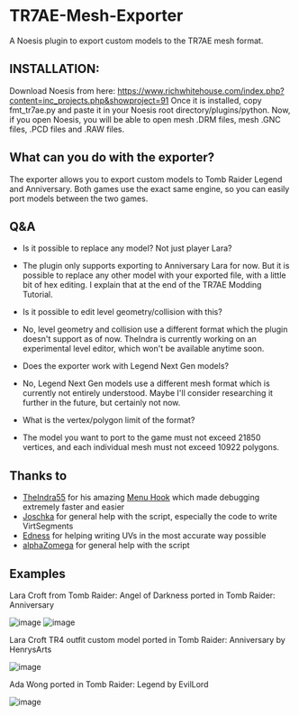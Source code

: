 # TR7AE-Mesh-Exporter
A Noesis plugin to export custom models to the TR7AE mesh format.

## INSTALLATION:
Download Noesis from here: https://www.richwhitehouse.com/index.php?content=inc_projects.php&showproject=91
Once it is installed, copy fmt_tr7ae.py and paste it in your Noesis root directory/plugins/python.
Now, if you open Noesis, you will be able to open mesh .DRM files, mesh .GNC files, .PCD files and .RAW files.

## What can you do with the exporter?
The exporter allows you to export custom models to Tomb Raider Legend and Anniversary. Both games use the exact same engine, so you can easily port models between the two games.

## Q&A

* Is it possible to replace any model? Not just player Lara?
* The plugin only supports exporting to Anniversary Lara for now. But it is possible to replace any other model with your exported file, with a little bit of hex editing. I explain that at the end of the TR7AE Modding Tutorial.

* Is it possible to edit level geometry/collision with this?
* No, level geometry and collision use a different format which the plugin doesn't support as of now. TheIndra is currently working on an experimental level editor, which won't be available anytime soon.

* Does the exporter work with Legend Next Gen models?
* No, Legend Next Gen models use a different mesh format which is currently not entirely understood. Maybe I'll consider researching it further in the future, but certainly not now.

* What is the vertex/polygon limit of the format?
* The model you want to port to the game must not exceed 21850 vertices, and each individual mesh must not exceed 10922 polygons.

## Thanks to
* [TheIndra55](https://github.com/TheIndra55) for his amazing [Menu Hook](https://github.com/TheIndra55/TRAE-menu-hook) which made debugging extremely faster and easier
* [Joschka](https://forum.xentax.com/memberlist.php?mode=viewprofile&u=82197) for general help with the script, especially the code to write VirtSegments
* [Edness](https://forum.xentax.com/memberlist.php?mode=viewprofile&u=69141) for helping writing UVs in the most accurate way possible
* [alphaZomega](https://github.com/alphazolam) for general help with the script

## Examples

Lara Croft from Tomb Raider: Angel of Darkness ported in Tomb Raider: Anniversary

![image](https://cdn.discordapp.com/attachments/922284054353674273/1004216479950065724/Screenshot_3361.png)
![image](https://cdn.discordapp.com/attachments/922284054353674273/1004216455094620290/Tomb_Raider_Anniversary_Screenshot_2022.08.03_-_04.36.26.39.png)

Lara Croft TR4 outfit custom model ported in Tomb Raider: Anniversary by HenrysArts

![image](https://cdn.discordapp.com/attachments/916875187977326612/1002894311832158298/unknown.png)

Ada Wong ported in Tomb Raider: Legend by EvilLord

![image](https://cdn.discordapp.com/attachments/916875187977326612/1002616571396628662/unknown.png)
